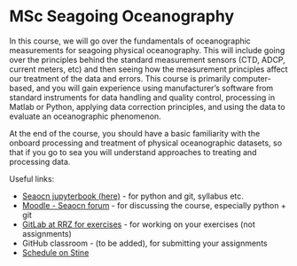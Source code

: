# MSc Seagoing Oceanography

In this course, we will go over the fundamentals of oceanographic measurements for seagoing physical oceanography. This will include going over the principles behind the standard measurement sensors (CTD, ADCP, current meters, etc) and then seeing how the measurement principles affect our treatment of the data and errors. This course is primarily computer-based, and you will gain experience using manufacturer’s software from standard instruments for data handling and quality control, processing in Matlab or Python, applying data correction principles, and using the data to evaluate an oceanographic phenomenon.

At the end of the course, you should have a basic familiarity with the onboard processing and treatment of physical oceanographic datasets, so that if you go to sea you will understand approaches to treating and processing data.


<!--```{tableofcontents}
```-->

Useful links:

- [Seaocn jupyterbook (here)](https://ifmeo-hamburg.github.io/seaocn/intro.html) - for python and git, syllabus etc.
- [Moodle - Seaocn forum](https://lernen.min.uni-hamburg.de/course/view.php?id=3675) - for discussing the course, especially python + git
- [GitLab at RRZ for exercises](https://gitlab.rrz.uni-hamburg.de/ifmeo/teaching/IfM_SeaOcean/uhh-seaocean-2024/exercises-seaocn) - for working on your exercises (not assignments)
- GitHub classroom - (to be added), for submitting your assignments
- [Schedule on Stine](https://www.stine.uni-hamburg.de/scripts/mgrqispi.dll?APPNAME=CampusNet&PRGNAME=COURSEDETAILS&ARGUMENTS=-N127925111045242,-N000475,-N000000000000000,-N388254433552908,-N388254433541909,-N0,-N0)
